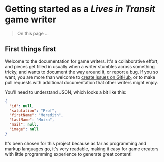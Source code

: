 # Getting started as a *Lives in Transit* game writer

> On this page ...

## First things first

Welcome to the documentation for game writers. It's a collaborative effort, and pieces get filled in usually when a writer stumbles across something tricky, and wants to document the way around it, or report a bug. If you so want, you are more than welcome to [create issues on GitHub](https://github.com/uzh/marugoto/issues), or to make pull requests with additional documentation that other writers might enjoy.

You'll need to understand JSON, which looks a bit like this:

```json
{
  "id": null,
  "salutation": "Prof",
  "firstName": "Meredith",
  "lastName": "Moira",
  "mail": null,
  "image": null
}
```

It's been chosen for this project because as far as programming and markup languages go, it's very readable, making it easy for game creators with little programming experience to generate great content!
